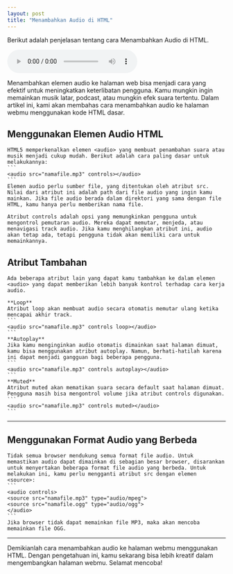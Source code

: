 ```yaml
---
layout: post
title: "Menambahkan Audio di HTML"
---
```


Berikut adalah penjelasan tentang cara Menambahkan Audio di HTML.


<audio controls>
  <source src="/assets/audio/short-8-228137.mp3" type="audio/mpeg">
  <source src="/assets/audio/short-8-228137.ogg" type="audio/ogg">
  Browser kamu tidak mendukung pemutar audio.
</audio>

Menambahkan elemen audio ke halaman web bisa menjadi cara yang efektif untuk meningkatkan keterlibatan pengguna. Kamu mungkin ingin memainkan musik latar, podcast, atau mungkin efek suara tertentu. Dalam artikel ini, kami akan membahas cara menambahkan audio ke halaman webmu menggunakan kode HTML dasar.

## Menggunakan Elemen Audio HTML
    HTML5 memperkenalkan elemen <audio> yang membuat penambahan suara atau musik menjadi cukup mudah. Berikut adalah cara paling dasar untuk melakukannya:
    ```
    <audio src="namafile.mp3" controls></audio>
    ```
    Elemen audio perlu sumber file, yang ditentukan oleh atribut src. Nilai dari atribut ini adalah path dari file audio yang ingin kamu mainkan. Jika file audio berada dalam direktori yang sama dengan file HTML, kamu hanya perlu memberikan nama file.

    Atribut controls adalah opsi yang memungkinkan pengguna untuk mengontrol pemutaran audio. Mereka dapat memutar, menjeda, atau menavigasi track audio. Jika kamu menghilangkan atribut ini, audio akan tetap ada, tetapi pengguna tidak akan memiliki cara untuk memainkannya.

## Atribut Tambahan
    Ada beberapa atribut lain yang dapat kamu tambahkan ke dalam elemen <audio> yang dapat memberikan lebih banyak kontrol terhadap cara kerja audio.

    **Loop**
    Atribut loop akan membuat audio secara otomatis memutar ulang ketika mencapai akhir track.
    ```
    <audio src="namafile.mp3" controls loop></audio>
    ```
    **Autoplay**
    Jika kamu menginginkan audio otomatis dimainkan saat halaman dimuat, kamu bisa menggunakan atribut autoplay. Namun, berhati-hatilah karena ini dapat menjadi gangguan bagi beberapa pengguna.
    ```
    <audio src="namafile.mp3" controls autoplay></audio>
    ```
    **Muted**
    Atribut muted akan mematikan suara secara default saat halaman dimuat. Pengguna masih bisa mengontrol volume jika atribut controls digunakan.
    ```
    <audio src="namafile.mp3" controls muted></audio>
    ```

---

## Menggunakan Format Audio yang Berbeda
    Tidak semua browser mendukung semua format file audio. Untuk memastikan audio dapat dimainkan di sebagian besar browser, disarankan untuk menyertakan beberapa format file audio yang berbeda. Untuk melakukan ini, kamu perlu mengganti atribut src dengan elemen <source>:
    ```
    <audio controls>
    <source src="namafile.mp3" type="audio/mpeg">
    <source src="namafile.ogg" type="audio/ogg">
    </audio>
    ```
    Jika browser tidak dapat memainkan file MP3, maka akan mencoba memainkan file OGG.

---

Demikianlah cara menambahkan audio ke halaman webmu menggunakan HTML. Dengan pengetahuan ini, kamu sekarang bisa lebih kreatif dalam mengembangkan halaman webmu. Selamat mencoba!